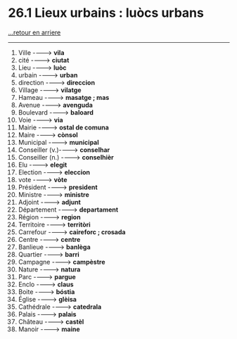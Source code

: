 # 26.1 Lieux urbains : luòcs urbans

[...retour en arriere](../../../menu_fiches.md)

---

1. Ville  ----> **vila**
2. cité ----> **ciutat**
3. Lieu ----> **luòc**
4. urbain ----> **urban**
5. direction ----> **direccion**
6. Village  ----> **vilatge**
7. Hameau ----> **masatge ; mas**
8. Avenue ----> **avenguda**
9. Boulevard ----> **baloard**
10. Voie ----> **via**
11. Mairie ----> **ostal de comuna**
12. Maire ----> **cònsol**
13. Municipal ----> **municipal**
14. Conseiller (v.)----> **conselhar**
15. Conseiller (n.) ----> **conselhièr**
16. Elu ----> **elegit**
17. Election ----> **eleccion**
18. vote ----> **vòte**
19. Président ----> **president**
20. Ministre ----> **ministre**
21. Adjoint ----> **adjunt**
22. Département  ----> **departament**
23. Région ----> **region**
24. Territoire ----> **territòri**
25. Carrefour  ----> **caireforc ; crosada**
26. Centre  ----> **centre**
27. Banlieue  ----> **banlèga**
28. Quartier ----> **barri**
29. Campagne  ----> **campèstre**
30. Nature ----> **natura**
31. Parc  ----> **pargue**
32. Enclo ----> **claus**
33. Boite ----> **bóstia**
34. Église  ----> **glèisa**
35. Cathédrale ----> **catedrala**
36. Palais ----> **palais**
37. Château ----> **castèl**
38. Manoir ----> **maine**